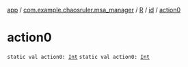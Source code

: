 [app](../../../index.md) / [com.example.chaosruler.msa_manager](../../index.md) / [R](../index.md) / [id](index.md) / [action0](.)

# action0

`static val action0: `[`Int`](https://kotlinlang.org/api/latest/jvm/stdlib/kotlin/-int/index.html)
`static val action0: `[`Int`](https://kotlinlang.org/api/latest/jvm/stdlib/kotlin/-int/index.html)